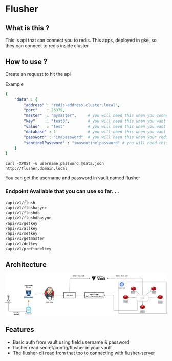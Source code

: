 # Flusher

## What is this ? 

This is api that can connect you to redis. This apps, deployed in gke, so they can connect to redis inside cluster

## How to use ?

Create an request to hit the api

Example

```yaml
{
    "data" : {
        "address" : "redis-address.cluster.local",
        "port"    : 26379,
        "master"  : "mymaster",     # you will need this when you connect to sentinel, and you should know the mastergroup name check application properties
        "key"     : "test3",        # you will need this when you want to get/set key
        "value"   : "test"          # you will need this when you want to set key
        "database" : 1              # you will need this when you want to target specific database
        "password" : "imapassword"  # you will need this when your redis has password
        "sentinelPassword" : "imasentinelpassword" # you will need this when your sentinel has a password too
    }
}
```

```
curl -XPOST -u username:password @data.json http://flusher.domain.local
```

You can get the username and password in vault named flusher

### Endpoint Available that you can use so far. . . 
```
/api/v1/flush
/api/v1/flushasync
/api/v1/flushdb
/api/v1/flushdbasync
/api/v1/getkey
/api/v1/allkey
/api/v1/setkey
/api/v1/getmaster
/api/v1/delkey
/api/v1/prefixdelkey
```

## Architecture

![Img With Postman example](docs/img/architecture.png)


## Features

- Basic auth from vault using field username & password
- flusher read secret/config/flusher in your vault
- The flusher-cli read from that too to connecting with flusher-server
